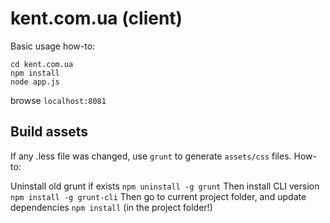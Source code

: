 kent.com.ua (client)
====================

Basic usage how-to:

```
cd kent.com.ua
npm install
node app.js
```

browse `localhost:8081`

Build assets
------------

If any .less file was changed, use `grunt` to generate `assets/css` files.
How-to:

Uninstall old grunt if exists
`npm uninstall -g grunt`
Then install CLI version
`npm install -g grunt-cli`
Then go to current project folder, and update dependencies
`npm install` (in the project folder!)
